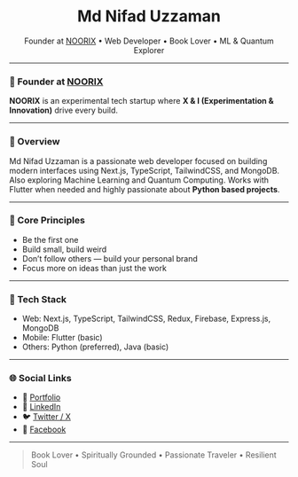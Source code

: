 <h1 align="center">Md Nifad Uzzaman</h1>
<p align="center">
  Founder at <a href="https://noorix.vercel.app/" target="_blank">NOORIX</a> • Web Developer • Book Lover • ML & Quantum Explorer
</p>

---

### 🧭 Founder at [NOORIX](https://noorix.vercel.app/)

**NOORIX** is an experimental tech startup where **X & I (Experimentation & Innovation)** drive every build.  

---

### 🚀 Overview

Md Nifad Uzzaman is a passionate web developer focused on building modern interfaces using Next.js, TypeScript, TailwindCSS, and MongoDB.  
Also exploring Machine Learning and Quantum Computing. Works with Flutter when needed and  highly passionate about **Python based projects**.

---

### 🧠 Core Principles

- Be the first one  
- Build small, build weird  
- Don’t follow others — build your personal brand  
- Focus more on ideas than just the work  

---

### 🧪 Tech Stack

- Web: Next.js, TypeScript, TailwindCSS, Redux, Firebase, Express.js, MongoDB  
- Mobile: Flutter (basic)  
- Others: Python (preferred), Java (basic)

---

### 🌐 Social Links

- 🔗 [Portfolio](https://nifaduzzaman.vercel.app)  
- 💼 [LinkedIn](https://www.linkedin.com/in/nifaduzzaman2005)  
- 🐦 [Twitter / X](https://x.com/nifad2005)  
- 📘 [Facebook](https://facebook.com/nifad2005)

---

> Book Lover • Spiritually Grounded • Passionate Traveler • Resilient Soul
